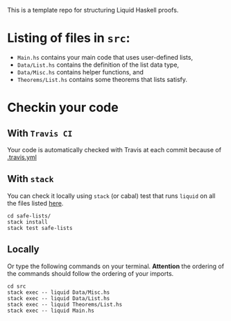 This is a template repo for structuring Liquid Haskell proofs. 

# Listing of files in `src`:

- `Main.hs` contains your main code that uses user-defined lists,
- `Data/List.hs` contains the definition of the list data type,
- `Data/Misc.hs` contains helper functions, and
- `Theorems/List.hs` contains some theorems that lists satisfy.


# Checkin your code 

## With `Travis CI`

Your code is automatically checked with Travis at each commit because of [.travis.yml](https://github.com/nikivazou/theorem-proving-template/blob/master/.travis.yml)

## With `stack`

You can check it locally using `stack` (or cabal) test that runs `liquid` on all the files listed [here](https://github.com/nikivazou/theorem-proving-template/blob/c4f70e3b77030131cb592ac59e727ad3e75cc627/safe-lists/tests/Test.hs#L16).

```
cd safe-lists/
stack install 
stack test safe-lists
```

## Locally

Or type the following commands on your terminal. **Attention** the ordering of the commands should follow the ordering of your imports.

```
cd src
stack exec -- liquid Data/Misc.hs
stack exec -- liquid Data/List.hs
stack exec -- liquid Theorems/List.hs
stack exec -- liquid Main.hs
```